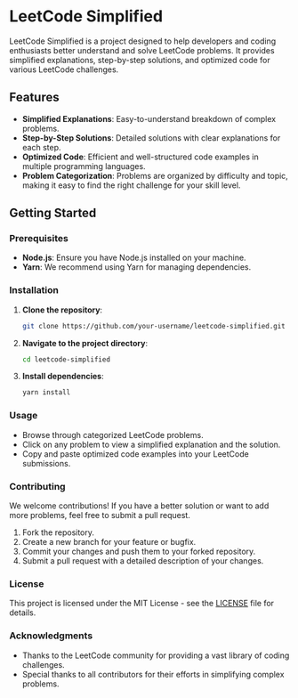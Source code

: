 # LeetCode Simplified

LeetCode Simplified is a project designed to help developers and coding enthusiasts better understand and solve LeetCode problems. It provides simplified explanations, step-by-step solutions, and optimized code for various LeetCode challenges.

## Features

- **Simplified Explanations**: Easy-to-understand breakdown of complex problems.
- **Step-by-Step Solutions**: Detailed solutions with clear explanations for each step.
- **Optimized Code**: Efficient and well-structured code examples in multiple programming languages.
- **Problem Categorization**: Problems are organized by difficulty and topic, making it easy to find the right challenge for your skill level.

## Getting Started

### Prerequisites

- **Node.js**: Ensure you have Node.js installed on your machine.
- **Yarn**: We recommend using Yarn for managing dependencies.

### Installation

1. **Clone the repository**:
   ```bash
   git clone https://github.com/your-username/leetcode-simplified.git

2. **Navigate to the project directory**:
   ```bash
   cd leetcode-simplified

3. **Install dependencies**:
   ```bash
   yarn install

### Usage

- Browse through categorized LeetCode problems.
- Click on any problem to view a simplified explanation and the solution.
- Copy and paste optimized code examples into your LeetCode submissions.

### Contributing

We welcome contributions! If you have a better solution or want to add more problems, feel free to submit a pull request.

1. Fork the repository.
2. Create a new branch for your feature or bugfix.
3. Commit your changes and push them to your forked repository.
4. Submit a pull request with a detailed description of your changes.

### License

This project is licensed under the MIT License - see the [LICENSE](LICENSE) file for details.

### Acknowledgments

- Thanks to the LeetCode community for providing a vast library of coding challenges.
- Special thanks to all contributors for their efforts in simplifying complex problems.
